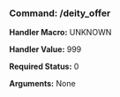 ### Command: /deity_offer

**Handler Macro:** UNKNOWN

**Handler Value:** 999

**Required Status:** 0

**Arguments:**
None
